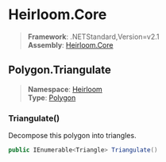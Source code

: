 # Heirloom.Core

> **Framework**: .NETStandard,Version=v2.1  
> **Assembly**: [Heirloom.Core][0]  

## Polygon.Triangulate

> **Namespace**: [Heirloom][0]  
> **Type**: [Polygon][1]  

### Triangulate()

Decompose this polygon into triangles.

```cs
public IEnumerable<Triangle> Triangulate()
```

[0]: ../../../Heirloom.Core.md
[1]: ../Polygon.md
